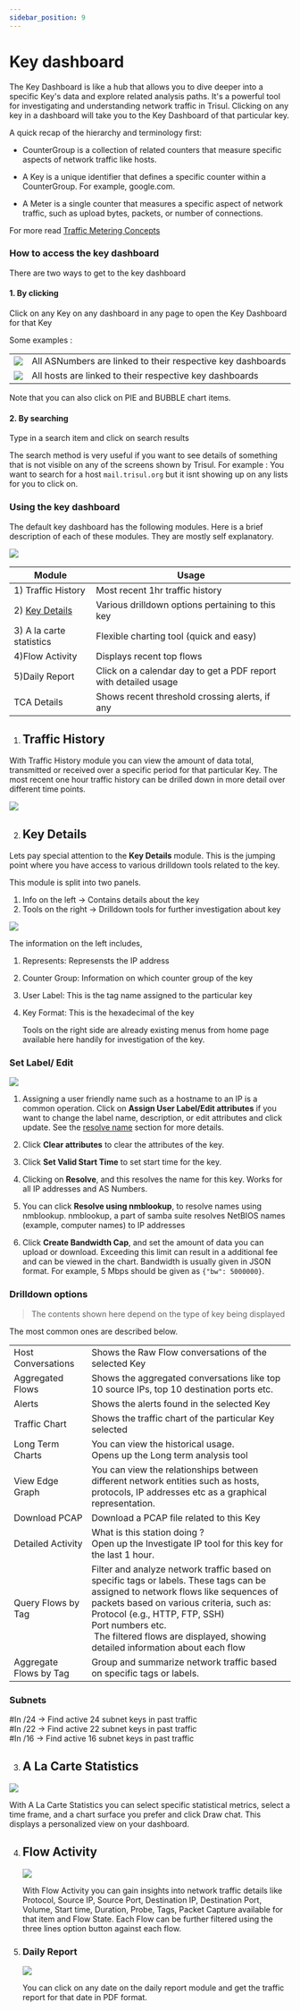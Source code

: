 ```yaml
---
sidebar_position: 9
---
```


# Key dashboard

The Key Dashboard is like a hub that allows you to dive deeper into a specific Key's data and explore related analysis paths. It's a powerful tool for investigating and understanding network traffic in Trisul. Clicking on any key in a dashboard will take you to the Key Dashboard of that particular key.

A quick recap of the hierarchy and terminology first:

- CounterGroup is a collection of related counters that measure specific aspects of network traffic like hosts. 

- A Key is a unique identifier that defines a specific counter within a CounterGroup. For example, google.com.

- A Meter is a single counter that measures a specific aspect of network traffic, such as upload bytes, packets, or number of connections.

For more read [Traffic Metering Concepts](/docs/ug/cg/intro)

### How to access the key dashboard

There are two ways to get to the key dashboard

#### 1. By clicking

Click on any Key on any dashboard in any page to open the Key Dashboard for that Key

Some examples :

|                               |                                                             |
| ----------------------------- | ----------------------------------------------------------- |
| ![](images/keydashboard1.png) | All ASNumbers are linked to their respective key dashboards |
| ![](images/keydashboard2.png) | All hosts are linked to their respective key dashboards     |

Note that you can also click on PIE and BUBBLE chart items.

#### 2. By searching

Type in a search item and click on search results

The search method is very useful if you want to see details of something
that is not visible on any of the screens shown by Trisul. For example :
You want to search for a host `mail.trisul.org` but it isnt showing up
on any lists for you to click on.

### Using the key dashboard

The default key dashboard has the following modules. Here is a brief
description of each of these modules. They are mostly self explanatory.

![](images/keydashboard3.png)

| Module                                                  | Usage                                                           |
| ------------------------------------------------------- | --------------------------------------------------------------- |
| 1) Traffic History                                      | Most recent 1hr traffic history                                 |
| 2) [Key Details](/docs/ug/ui/key_dashboard#key-details) | Various drilldown options pertaining to this key                |
| 3) A la carte statistics                                | Flexible charting tool (quick and easy)                         |
| 4)Flow Activity                                         | Displays recent top flows                                       |
| 5)Daily Report                                          | Click on a calendar day to get a PDF report with detailed usage |
| TCA Details                                             | Shows recent threshold crossing alerts, if any                  |

1) ## Traffic History

With Traffic History module you can view the amount of data total, transmitted or received over a specific period for that particular Key. The most recent one hour traffic history can be drilled down in more detail over different time points.

![](images/traffichistory.png)

2) ## Key Details

Lets pay special attention to the **Key Details** module. This is the
jumping point where you have access to various drilldown tools related
to the key.

This module is split into two panels.

1. Info on the left -\> Contains details about the key
2. Tools on the right -\> Drilldown tools for further investigation about
   key

![](images/keydetails.png)

The information on the left includes,

1) Represents: Represensts the IP address

2) Counter Group: Information on which counter group of the key

3) User Label: This is the tag name assigned to the particular key

4) Key Format: This is the hexadecimal of the key
   
   Tools on the right side are already existing menus from home page available here handily for investigation of the key. 

### Set Label/ Edit

   ![](images/setlabeloredit.png)

1) Assigning a user friendly name such as a hostname to an IP is a common
   operation. Click on **Assign User Label/Edit attributes** if you want to change the label name, description, or edit attributes  and click update. See the [resolve name](/docs/ug/cg/resolve) section for more details.

2) Click **Clear attributes** to clear the attributes of the key.

3) Click **Set Valid Start Time** to set start time for the key.

4) Clicking on **Resolve**, and this resolves the name for this key. Works for all IP addresses and AS Numbers.

5) You can click **Resolve using nmblookup**, to resolve names using nmblookup. nmblookup, a part of samba suite resolves NetBIOS names (example, computer names) to IP addresses

6) Click **Create Bandwidth Cap**, and set the amount of data you can upload or download. Exceeding this limit can result in a additional fee and can be viewed in the chart. Bandwidth is usually given in JSON format. For example, 5 Mbps should be given as `{"bw": 5000000}`.

### Drilldown options

> The contents shown here depend on the type of key being displayed

The most common ones are described below.

|                        |                                                                                                                                                                                                                                                                                                                              |
| ---------------------- | ---------------------------------------------------------------------------------------------------------------------------------------------------------------------------------------------------------------------------------------------------------------------------------------------------------------------------- |
| Host Conversations     | Shows the Raw Flow conversations of the selected Key                                                                                                                                                                                                                                                                         |
| Aggregated Flows       | Shows the aggregated conversations like top 10 source IPs, top 10 destination ports etc.                                                                                                                                                                                                                                     |
| Alerts                 | Shows the alerts found in the selected Key                                                                                                                                                                                                                                                                                   |
| Traffic Chart          | Shows the traffic chart of the particular Key selected                                                                                                                                                                                                                                                                       |
| Long Term Charts       | You can view the historical usage.<br/>Opens up the Long term analysis tool                                                                                                                                                                                                                                                  |
| View Edge Graph        | You can view the relationships between different network entities such as hosts, protocols, IP addresses etc as a graphical representation.                                                                                                                                                                                  |
| Download PCAP          | Download a PCAP file related to this Key                                                                                                                                                                                                                                                                                     |
| Detailed Activity      | What is this station doing ?<br/>Open up the Investigate IP tool for this key for the last 1 hour.                                                                                                                                                                                                                           |
| Query Flows by Tag     | Filter and analyze network traffic based on specific tags or labels. These tags can be assigned to network flows like sequences of packets based on various criteria, such as:<br/>Protocol (e.g., HTTP, FTP, SSH)<br/>Port numbers etc.<br/> The filtered flows are displayed, showing detailed information about each flow |
| Aggregate Flows by Tag | Group and summarize network traffic based on specific tags or labels.                                                                                                                                                                                                                                                        |

### Subnets

#In /24 → Find active 24 subnet keys in past traffic  
#In /22 → Find active 22 subnet keys in past traffic  
#In /16 → Find active 16 subnet keys in past traffic

3) ## A La Carte Statistics

![](images/alacartestatistics.png)

With A La Carte Statistics you can select specific statistical metrics, select a time frame, and a chart surface you prefer and click Draw chat. This displays a personalized view on your dashboard. 

4) ## Flow Activity
   
   ![](images/flowactivity.png)
   
   With Flow Activity you can gain insights into network traffic details like Protocol, Source IP, Source Port, Destination IP, Destination Port, Volume, Start time, Duration, Probe, Tags, Packet Capture available for that item and Flow State. Each Flow can be further filtered using the three lines option button against each flow.

5) ### Daily Report
   
   ![](images/dailyreport.png)
   
   You can click on any date on the daily report module and get the traffic report for that date in PDF format.
